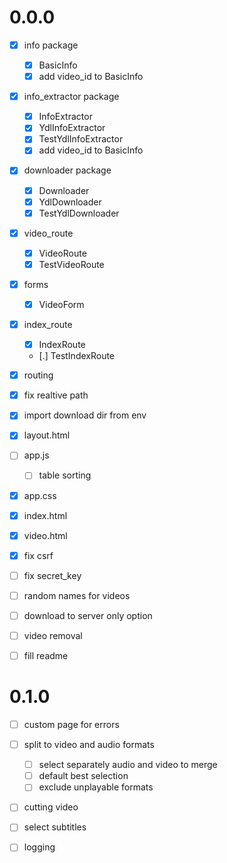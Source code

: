 # 0.0.0
- [x] info package
    - [x] BasicInfo
    - [x] add video_id to BasicInfo
- [x] info_extractor package
    - [x] InfoExtractor
    - [x] YdlInfoExtractor
    - [x] TestYdlInfoExtractor
    - [x] add video_id to BasicInfo
- [x] downloader package
    - [x] Downloader
    - [x] YdlDownloader
    - [x] TestYdlDownloader
- [x] video_route
    - [x] VideoRoute
    - [x] TestVideoRoute
- [x] forms
    - [x] VideoForm
- [x] index_route
    - [x] IndexRoute
    - [.] TestIndexRoute
- [x] routing

- [x] fix realtive path

- [x] import download dir from env

- [x] layout.html
- [ ] app.js
    - [ ] table sorting
- [x] app.css

- [x] index.html
- [x] video.html

- [x] fix csrf
- [ ] fix secret_key
- [ ] random names for videos
- [ ] download to server only option
- [ ] video removal

- [ ] fill readme

# 0.1.0

- [ ] custom page for errors

- [ ] split to video and audio formats
    - [ ] select separately audio and video to merge
    - [ ] default best selection
    - [ ] exclude unplayable formats

- [ ] cutting video

- [ ] select subtitles

- [ ] logging